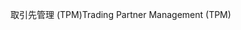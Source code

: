 <span data-ttu-id="49828-101">取引先管理 (TPM)</span><span class="sxs-lookup"><span data-stu-id="49828-101">Trading Partner Management (TPM)</span></span>